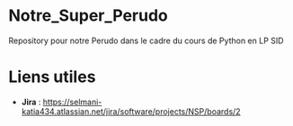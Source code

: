 # Notre_Super_Perudo
Repository pour notre Perudo dans le cadre du cours de Python en LP SID

# Liens utiles
 * **Jira** : https://selmani-katia434.atlassian.net/jira/software/projects/NSP/boards/2